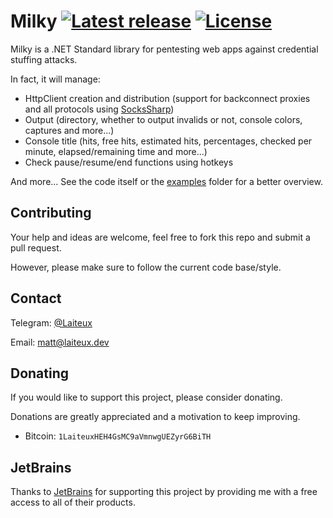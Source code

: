 # Milky [![Latest release](https://img.shields.io/github/v/release/Laiteux/Milky?color=blue&style=flat-square)](https://github.com/Laiteux/Milky/releases) [![License](https://img.shields.io/github/license/Laiteux/Milky?color=blue&style=flat-square)](https://github.com/Laiteux/Milky/blob/v3/LICENSE)

Milky is a .NET Standard library for pentesting web apps against credential stuffing attacks.

In fact, it will manage:
- HttpClient creation and distribution (support for backconnect proxies and all protocols using [SocksSharp](https://github.com/Laiteux/SocksSharp))
- Output (directory, whether to output invalids or not, console colors, captures and more...)
- Console title (hits, free hits, estimated hits, percentages, checked per minute, elapsed/remaining time and more...)
- Check pause/resume/end functions using hotkeys

And more... See the code itself or the [examples](https://github.com/Laiteux/Milky/blob/v3/examples) folder for a better overview.

## Contributing

Your help and ideas are welcome, feel free to fork this repo and submit a pull request.

However, please make sure to follow the current code base/style.

## Contact

Telegram: [@Laiteux](https://t.me/Laiteux)

Email: matt@laiteux.dev

## Donating

If you would like to support this project, please consider donating.

Donations are greatly appreciated and a motivation to keep improving.

- Bitcoin: `1LaiteuxHEH4GsMC9aVmnwgUEZyrG6BiTH`

## JetBrains

Thanks to [JetBrains](https://www.jetbrains.com/?from=Milky) for supporting this project by providing me with a free access to all of their products.
